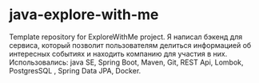 # java-explore-with-me
Template repository for ExploreWithMe project.
Я написал бэкенд для сервиса, который позволит пользователям делиться информацией об интересных событиях и находить компанию для участия в них.
Использовались: java SE, Spring Boot, Maven, Git, REST Api, Lombok, PostgresSQL , Spring Data JPA, Docker.
